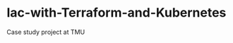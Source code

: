 # Iac-with-Terraform-and-Kubernetes
Case study project at TMU


[comment]: <ADD REFERENCES TO APPLICATION. IT IS FROM DOCKER GETTING STARTED>

[comment]: <ADD REFERENCES TO APPLICATION. IT IS FROM DOCKER GETTING STARTED>
